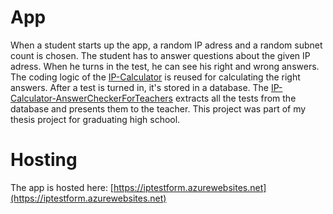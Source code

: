 # App
When a student starts up the app, a random IP adress and a random subnet count is chosen. The student has to answer questions about the given IP adress. When he turns in the test, he can see his right and wrong answers. The coding logic of the [IP-Calculator](https://github.com/MartinKulev/IP-Calculator) is reused for calculating the right answers. After a test is turned in, it's stored in a database. The [IP-Calculator-AnswerCheckerForTeachers](https://github.com/MartinKulev/IP-Calculator-AnswerCheckerForTeachers) extracts all the tests from the database and presents them to the teacher. This project was part of my thesis project for graduating high school.

# Hosting
The app is hosted here: [https://iptestform.azurewebsites.net](https://iptestform.azurewebsites.net)
